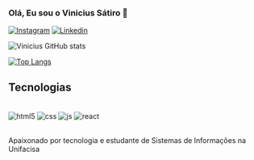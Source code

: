 ### Olá, Eu sou o Vinicius Sátiro 🚀

[![Instagram](https://img.shields.io/badge/Instagram-E4405F?style=for-the-badge&logo=instagram&logoColor=white)](https://www.instagram.com/vinicius.ps_)
[![Linkedin](https://img.shields.io/badge/LinkedIn-0077B5?style=for-the-badge&logo=linkedin&logoColor=white)](https://www.linkedin.com/in/vinicius-pinheiro-s%C3%A1tiro-a7b24730b/)

![Vinicius GitHub stats](https://github-readme-stats.vercel.app/api?username=Viniciusspss&show_icons=true&theme=tokyonight)

[![Top Langs](https://github-readme-stats.vercel.app/api/top-langs/?username=Viniciusspss&layout=donut)](https://github.com/Viniciusspss/github-readme-stats)

## Tecnologias

<div style="display: inline_block"><br/>
    <img align="center" alt="html5" src="https://img.shields.io/badge/HTML5-E34F26?style=for-the-badge&logo=html5&logoColor=white">
    <img align="center" alt="css" src="https://img.shields.io/badge/CSS3-1572B6?style=for-the-badge&logo=css3&logoColor=white">
    <img align="center" alt="js" src="https://img.shields.io/badge/JavaScript-F7DF1E?style=for-the-badge&logo=javascript&logoColor=black">
    <img align="center" alt="react" src="https://img.shields.io/badge/React-20232A?style=for-the-badge&logo=react&logoColor=61DAFB">
</div><br/>

Apaixonado por tecnologia e estudante de Sistemas de Informações na Unifacisa
